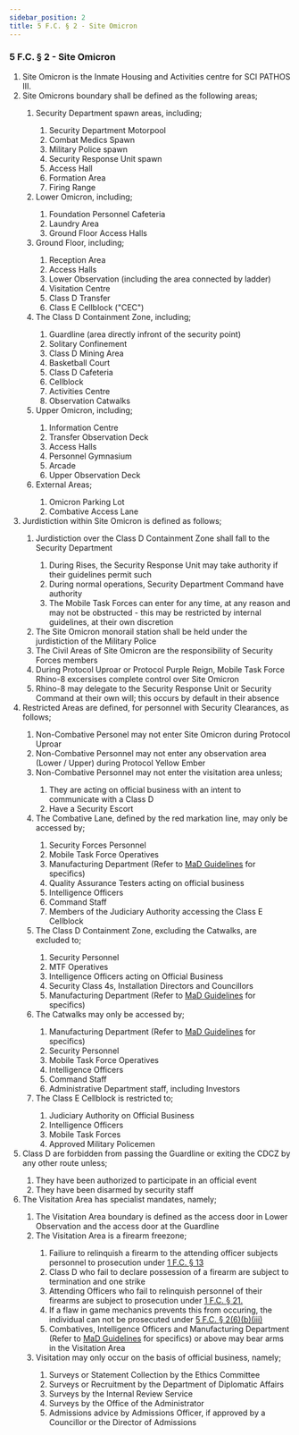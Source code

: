 ```yaml
---
sidebar_position: 2
title: 5 F.C. § 2 - Site Omicron
---
```


<h3 id="FC5.2">5 F.C. § 2 - Site Omicron</h3>
<ol type="1">
	<li>Site Omicron is the Inmate Housing and Activities centre for SCI PATHOS III.</li>
	<li>Site Omicrons boundary shall be defined as the following areas;</li>
	<ol style={{'list-style' : 'lower-alpha'}}>
		<li>Security Department spawn areas, including;</li>
		<ol style={{'list-style' : 'lower-roman'}}>
			<li>Security Department Motorpool</li>
			<li>Combat Medics Spawn</li>
			<li>Military Police spawn</li>
			<li>Security Response Unit spawn</li>
			<li>Access Hall</li>
			<li>Formation Area</li>
			<li>Firing Range</li>
		</ol>
		<li>Lower Omicron, including;</li>
		<ol style={{'list-style' : 'lower-roman'}}>
			<li>Foundation Personnel Cafeteria</li>
			<li>Laundry Area</li>
			<li>Ground Floor Access Halls</li>
		</ol>
		<li>Ground Floor, including;</li>
		<ol style={{'list-style' : 'lower-roman'}}>
			<li>Reception Area</li>
			<li>Access Halls</li>
			<li>Lower Observation (including the area connected by ladder)</li>
			<li>Visitation Centre</li>
			<li>Class D Transfer</li>
			<li>Class E Cellblock ("CEC")</li>
		</ol>
		<li>The Class D Containment Zone,  including;</li>
		<ol style={{'list-style' : 'lower-roman'}}>
			<li>Guardline (area directly infront of the security point)</li>
			<li>Solitary Confinement</li>
			<li>Class D Mining Area</li>
			<li>Basketball Court</li>
			<li>Class D Cafeteria</li>
			<li>Cellblock</li>
			<li>Activities Centre</li>
			<li>Observation Catwalks</li>
		</ol>
		<li>Upper Omicron, including;</li>
		<ol style={{'list-style' : 'lower-roman'}}>
			<li>Information Centre</li>
			<li>Transfer Observation Deck</li>
			<li>Access Halls</li>
			<li>Personnel Gymnasium</li>
			<li>Arcade</li>
			<li>Upper Observation Deck</li>
		</ol>
		<li>External Areas;</li>
		<ol style={{'list-style' : 'lower-roman'}}>
			<li>Omicron Parking Lot</li>
			<li>Combative Access Lane</li>
		</ol>
	</ol>
	<li>Jurdistiction within Site Omicron is defined as follows;</li>
	<ol style={{'list-style' : 'lower-alpha'}}>
		<li>Jurdistiction over the Class D Containment Zone shall fall to the Security Department</li>
		<ol style={{'list-style' : 'lower-roman'}}>
			<li>During Rises, the Security Response Unit may take authority if their guidelines permit such</li>
			<li>During normal operations, Security Department Command have authority</li>
			<li>The Mobile Task Forces can enter for any time, at any reason and may not be obstructed - this may be restricted by internal guidelines, at their own discretion</li>
		</ol>
		<li>The Site Omicron monorail station shall be held under the jurdistiction of the Military Police</li>
		<li>The Civil Areas of Site Omicron are the responsibility of Security Forces members</li>
		<li>During Protocol Uproar or Protocol Purple Reign, Mobile Task Force Rhino-8 excersises complete control over Site Omicron</li>
		<li>Rhino-8 may delegate to the Security Response Unit or Security Command at their own will; this occurs by default in their absence</li>
	</ol>
	<li>Restricted Areas are defined, for personnel with Security Clearances, as follows;</li>
	<ol style={{'list-style' : 'lower-alpha'}}>
		<li>Non-Combative Personel may not enter Site Omicron during Protocol Uproar</li>
		<li>Non-Combative Personnel may not enter any observation area (Lower / Upper) during Protocol Yellow Ember</li>
		<li>Non-Combative Personnel may not enter the visitation area unless;</li>
		<ol style={{'list-style' : 'lower-roman'}}>
			<li>They are acting on official business with an intent to communicate with a Class D</li>
			<li>Have a Security Escort</li>
		</ol>
		<li>The Combative Lane, defined by the red markation line, may only be accessed by;</li>
		<ol style={{'list-style' : 'lower-roman'}}>
			<li>Security Forces Personnel</li>
			<li>Mobile Task Force Operatives</li>
			<li>Manufacturing Department (Refer to <a href="https://legislation.scpf.io/departments/manufacturing_department/priveleges">MaD Guidelines</a> for specifics)</li>
			<li>Quality Assurance Testers acting on official business</li>
			<li>Intelligence Officers</li>
			<li>Command Staff</li>
			<li>Members of the Judiciary Authority accessing the Class E Cellblock </li>
		</ol>
		<li>The Class D Containment Zone, excluding the Catwalks, are excluded to;</li>
		<ol style={{'list-style' : 'lower-roman'}}>
			<li>Security Personnel</li>
			<li>MTF Operatives</li>
			<li>Intelligence Officers acting on Official Business</li>
			<li>Security Class 4s, Installation Directors and Councillors</li>
			<li>Manufacturing Department (Refer to <a href="https://legislation.scpf.io/departments/manufacturing_department/priveleges">MaD Guidelines</a> for specifics)</li>
		</ol>
		<li>The Catwalks may only be accessed by;</li>
		<ol style={{'list-style' : 'lower-roman'}}>
			<li>Manufacturing Department (Refer to <a href="https://legislation.scpf.io/departments/manufacturing_department/priveleges">MaD Guidelines</a> for specifics)</li>
			<li>Security Personnel</li>
			<li>Mobile Task Force Operatives</li>
			<li>Intelligence Officers</li>
			<li>Command Staff</li>
			<li>Administrative Department staff, including Investors</li>
		</ol>
		<li>The Class E Cellblock is restricted to;</li>
		<ol style={{'list-style' : 'lower-roman'}}>
			<li>Judiciary Authority on Official Business</li>
			<li>Intelligence Officers</li>
			<li>Mobile Task Forces</li>
			<li>Approved Military Policemen </li>
		</ol>
	</ol>
	<li>Class D are forbidden from passing the Guardline or exiting the CDCZ by any other route unless;</li>
	<ol style={{'list-style' : 'lower-alpha'}}>
		<li>They have been authorized to participate in an official event</li>
		<li>They have been disarmed by security staff</li>
	</ol>
	<li>The Visitation Area has specialist mandates, namely;</li>
	<ol style={{'list-style' : 'lower-alpha'}}>
		<li>The Visitation Area boundary is defined as the access door in Lower Observation and the access door at the Guardline</li>
		<li>The Visitation Area is a firearm freezone;</li>
		<ol style={{'list-style' : 'lower-roman'}}>
			<li>Failiure to relinquish a firearm to the attending officer subjects personnel to prosecution under <a href="https://legislation.scpf.io/foundation_code/penal_code/criminal_articles/article_thirteen">1 F.C. § 13</a></li>
			<li>Class D who fail to declare possession of a firearm are subject to termination and one strike</li>
			<li>Attending Officers who fail to relinquish personnel of their firearms are subject to prosecution under <a href="https://legislation.scpf.io/foundation_code/penal_code/criminal_articles/article_twentyone">1 F.C. § 21.</a></li>
			<li>If a flaw in game mechanics prevents this from occuring, the individual can not be prosecuted under <a href="https://legislation.scpf.io/foundation_code/ordinances/area_ordinance/site_omicron">5 F.C. § 2(6)(b)(iii)</a></li>
			<li>Combatives, Intelligence Officers and Manufacturing Department (Refer to <a href="https://legislation.scpf.io/departments/manufacturing_department/priveleges">MaD Guidelines</a> for specifics) or above may bear arms in the Visitation Area</li>
		</ol>
		<li>Visitation may only occur on the basis of official business, namely;</li>
		<ol style={{'list-style' : 'lower-roman'}}>
			<li>Surveys or Statement Collection by the Ethics Committee</li>
			<li>Surveys or Recruitment by the Department of Diplomatic Affairs</li>
			<li>Surveys by the Internal Review Service</li>
			<li>Surveys by the Office of the Administrator</li>
			<li>Admissions advice by Admissions Officer, if approved by a Councillor or the Director of Admissions</li>
		</ol>
	</ol>
</ol>
